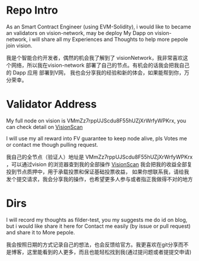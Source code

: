 # Repo Intro

As an Smart Contract Engineer (using EVM-Solidity), i would like to became an validators on vision-network, may be deploy My Dapp on vision-network, i will share all my Experiences and Thoughts to help more pepole join vision.

我是个智能合约开发者，偶然的机会我了解到了 visionNetwork，我非常喜欢这个网络，所以我在vision-network 部署了自己的节点。有机会的话我会把我自己的 Dapp 应用 部署到V网， 我也会分享我的经验和新的体会，如果能帮到你，万分荣幸。

# Validator Address

My full node on vision is VMmZz7rppUJScdu8F55hUZjXrWrfyWPKrx, you can check detail on [VisionScan](https://www.visionscan.org/address/VMmZz7rppUJScdu8F55hUZjXrWrfyWPKrx)

I will use my all reward into FV guarantee to keep node alive, pls Votes me or contact me though pulling request.

我自己的全节点（验证人）地址是 VMmZz7rppUJScdu8F55hUZjXrWrfyWPKrx ，可以通过vision 的浏览器查到我的全部操作 [VisionScan](https://www.visionscan.org/address/VMmZz7rppUJScdu8F55hUZjXrWrfyWPKrx)
我会把我的收益全部复投到节点质押中，用于承载投票和保证基础投票收益， 如果你想联系我，请给我发个提交请求，我会分享我的操作，也希望更多人参与或者指正我做得不对的地方

# Dirs

I will record my thoughts as filder-test, you my suggests me do id on blog, but i would like share it here for Contact me easily (by issue or pull request) and share it to More pepole.

我会按照日期的方式记录自己的想法，也会反馈给官方。我更喜欢在git分享而不是博客，这里能看到的人更多，而且也能轻松找到我(通过提问题或者提提交申请)

